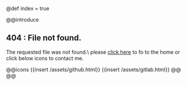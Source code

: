 @def index = true

@@introduce
## 404 : File not found.
The requested file was not found.\\
please [click here](/) to fo to the home or click below icons to contact me.

@@icons
{{insert /assets/github.html}}
{{insert /assets/gitlab.html}}
@@
@@

~~~<img src="/assets/logo.png" class="banner">~~~